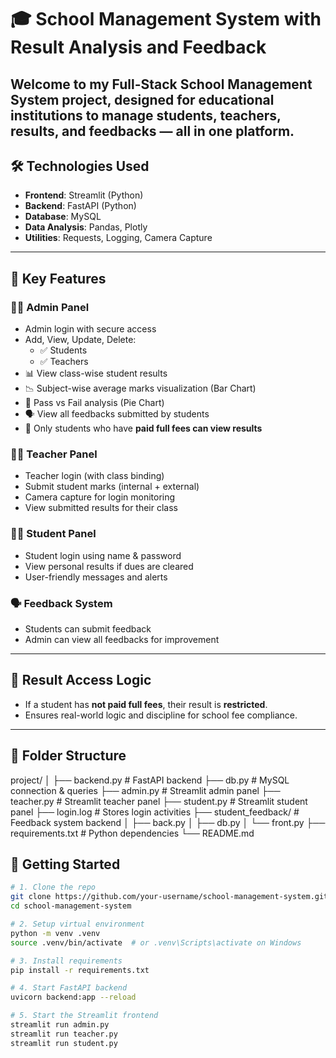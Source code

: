 # 🎓 School Management System with Result Analysis and Feedback

Welcome to my **Full-Stack School Management System** project, designed for educational institutions to manage students, teachers, results, and feedbacks — all in one platform.
---
## 🛠️ Technologies Used

- **Frontend**: Streamlit (Python)
- **Backend**: FastAPI (Python)
- **Database**: MySQL
- **Data Analysis**: Pandas, Plotly
- **Utilities**: Requests, Logging, Camera Capture

---

## 🔑 Key Features

### 🧑‍💼 Admin Panel
- Admin login with secure access
- Add, View, Update, Delete:
  - ✅ Students
  - ✅ Teachers
- 📊 View class-wise student results
- 📉 Subject-wise average marks visualization (Bar Chart)
- 🥧 Pass vs Fail analysis (Pie Chart)
- 🗣️ View all feedbacks submitted by students
- 💸 Only students who have **paid full fees can view results**

### 👨‍🏫 Teacher Panel
- Teacher login (with class binding)
- Submit student marks (internal + external)
- Camera capture for login monitoring
- View submitted results for their class

### 🧑‍🎓 Student Panel
- Student login using name & password
- View personal results if dues are cleared
- User-friendly messages and alerts

### 🗣️ Feedback System
- Students can submit feedback
- Admin can view all feedbacks for improvement

---

## 🔐 Result Access Logic

- If a student has **not paid full fees**, their result is **restricted**.
- Ensures real-world logic and discipline for school fee compliance.

---

## 📂 Folder Structure
project/
│
├── backend.py # FastAPI backend
├── db.py # MySQL connection & queries
├── admin.py # Streamlit admin panel
├── teacher.py # Streamlit teacher panel
├── student.py # Streamlit student panel
├── login.log # Stores login activities
├── student_feedback/ # Feedback system backend
│ ├── back.py
│ ├── db.py
│ └── front.py
├── requirements.txt # Python dependencies
└── README.md

## 🚀 Getting Started

```bash
# 1. Clone the repo
git clone https://github.com/your-username/school-management-system.git
cd school-management-system

# 2. Setup virtual environment
python -m venv .venv
source .venv/bin/activate  # or .venv\Scripts\activate on Windows

# 3. Install requirements
pip install -r requirements.txt

# 4. Start FastAPI backend
uvicorn backend:app --reload

# 5. Start the Streamlit frontend
streamlit run admin.py
streamlit run teacher.py
streamlit run student.py


